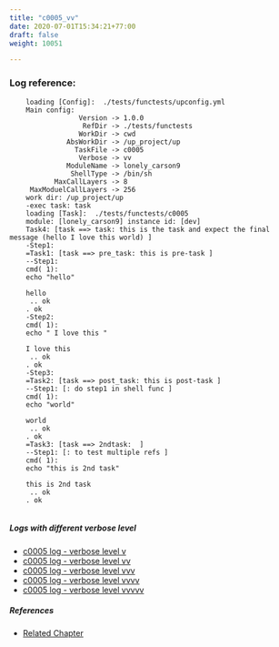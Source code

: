 ```yaml
---
title: "c0005_vv"
date: 2020-07-01T15:34:21+77:00
draft: false
weight: 10051

---
```


### Log reference: <no value>

```
    loading [Config]:  ./tests/functests/upconfig.yml
    Main config:
                 Version -> 1.0.0
                  RefDir -> ./tests/functests
                 WorkDir -> cwd
              AbsWorkDir -> /up_project/up
                TaskFile -> c0005
                 Verbose -> vv
              ModuleName -> lonely_carson9
               ShellType -> /bin/sh
           MaxCallLayers -> 8
     MaxModuelCallLayers -> 256
    work dir: /up_project/up
    -exec task: task
    loading [Task]:  ./tests/functests/c0005
    module: [lonely_carson9] instance id: [dev]
    Task4: [task ==> task: this is the task and expect the final message (hello I love this world) ]
    -Step1:
    =Task1: [task ==> pre_task: this is pre-task ]
    --Step1:
    cmd( 1):
    echo "hello"
    
    hello
     .. ok
    . ok
    -Step2:
    cmd( 1):
    echo " I love this "
    
    I love this
     .. ok
    . ok
    -Step3:
    =Task2: [task ==> post_task: this is post-task ]
    --Step1: [: do step1 in shell func ]
    cmd( 1):
    echo "world"
    
    world
     .. ok
    . ok
    =Task3: [task ==> 2ndtask:  ]
    --Step1: [: to test multiple refs ]
    cmd( 1):
    echo "this is 2nd task"
    
    this is 2nd task
     .. ok
    . ok
    
```

##### Logs with different verbose level
* [c0005 log - verbose level v](../../logs/c0005_v)
* [c0005 log - verbose level vv](../../logs/c0005_vv)
* [c0005 log - verbose level vvv](../../logs/c0005_vvv)
* [c0005 log - verbose level vvvv](../../logs/c0005_vvvv)
* [c0005 log - verbose level vvvvv](../../logs/c0005_vvvvv)

##### References
* [Related Chapter](../../quick-start/c0005)
